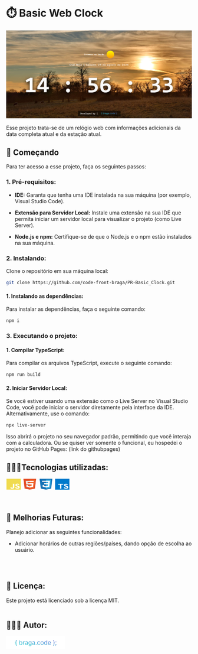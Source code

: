 # ⏱️ Basic Web Clock

<img src='./src/assets/images/print_clock_screen.png' alt='Print do Projeto' />

Esse projeto trata-se de um relógio web com informações adicionais da data completa atual e da estação atual.

## 📌 Começando

Para ter acesso a esse projeto, faça os seguintes passos:

### **1. Pré-requisitos:**

- **IDE:** Garanta que tenha uma IDE instalada na sua máquina (por exemplo, Visual Studio Code).

- **Extensão para Servidor Local:** Instale uma extensão na sua IDE que permita iniciar um servidor local para visualizar o projeto (como Live Server).

- **Node.js e npm:** Certifique-se de que o Node.js e o npm estão instalados na sua máquina.

### **2. Instalando:**

Clone o repositório em sua máquina local:

```bash
git clone https://github.com/code-front-braga/PR-Basic_Clock.git
```

#### **1. Instalando as dependências:**

Para instalar as dependências, faça o seguinte comando:

```bash
npm i
```

### **3. Executando o projeto:**

#### **1. Compilar TypeScript:**

Para compilar os arquivos TypeScript, execute o seguinte comando:

```bash
npm run build
```

#### **2. Iniciar Servidor Local:**

Se você estiver usando uma extensão como o Live Server no Visual Studio Code, você pode iniciar o servidor diretamente pela interface da IDE. Alternativamente, use o comando:

```bash
npx live-server
```

Isso abrirá o projeto no seu navegador padrão, permitindo que você interaja com a calculadora. Ou se quiser ver somente o funcional, eu hospedei o projeto no GitHub Pages: (link do githubpages)

## 🧑🏻‍💻Tecnologias utilizadas:
<div style="flex-basis: 48%;">
<img align="center" alt="Js" height="30" width="40" src="https://raw.githubusercontent.com/devicons/devicon/master/icons/javascript/javascript-plain.svg">

<img align="center" alt="HTML" height="30" width="40" src="https://raw.githubusercontent.com/devicons/devicon/master/icons/html5/html5-original.svg">

<img align="center" alt="CSS" height="30" width="40" src="https://raw.githubusercontent.com/devicons/devicon/master/icons/css3/css3-original.svg">

<img align="center" alt="TS" height="30" width="40" src="https://raw.githubusercontent.com/devicons/devicon/master/icons/typescript/typescript-plain.svg">  
</div>
<br>
<br>

## 🔄️ Melhorias Futuras:
Planejo adicionar as seguintes funcionalidades:
- Adicionar horários de outras regiões/países, dando opção de escolha ao usuário.
<br>
<br>

## 📝 Licença:
Este projeto está licenciado sob a licença MIT.
<br>
<br>

## 🧑🏻‍💻 Autor:
<a href="https://github.com/code-front-braga" style="text-align: justify;">
<img src="./src/assets/images/logo_braga_code.png" alt="Logo" style="width: 160px;">
</a>
